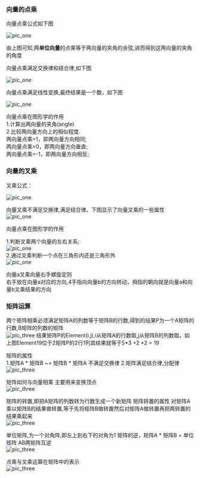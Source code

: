 ### 向量的点乘
向量点乘公式如下图 

![pic_one](/Image/vecdot.png)

由上图可知,两**单位向量**的点乘等于两向量的夹角的余弦,进而得到这两向量的夹角的角度  

向量点乘满足交换律和结合律,如下图  

![pic_one](/Image/vecdot2.png)

向量点乘满足线性变换,最终结果是一个数，如下图  

![pic_one](/Image/vecdot3.png)

向量点乘在图形学的作用  
1.计算出两向量的夹角(angle)  
2.比较两向量方向上的相似程度.  
  两向量点乘=1，即两向量方向相同;  
  两向量点乘=0，即两向量方向垂直;  
  两向量点乘=-1，即两向量方向相反;




### 向量的叉乘
叉乘公式： 

![pic_one](/Image/cross1.png)  

向量叉乘不满足交换律,满足结合律。下图显示了向量叉乘的一些属性  
![pic_one](/Image/cross2.png)  

向量点乘在图形学的作用  

1.判断叉乘两个向量的左右关系;  
![pic_one](/Image/cross3.png)  
2.通过叉乘判断一个点在三角形内还是三角形外  
![pic_one](/Image/cross4.png)  

向量a叉乘向量右手螺旋定则  
右手放在向量a对应的方向,4手指向向量b的方向转动，拇指的朝向就是向量a和向量b叉乘结果的方向


### 矩阵运算
两个矩阵相乘必须满足矩阵A的列数等于矩阵B的行数,得到的结果P为一个A矩阵的行数,B矩阵的列数的矩阵  
![pic_three](/Image/matrix1.png)
结果矩阵P的Element(i,j),i从矩阵A的行数取,j从矩阵B的列数取。如上图Element19位于2矩阵P的2行1列其结果就等于5*3 +2 *2 = 19

矩阵的属性  
1.矩阵A * 矩阵B ~= 矩阵B * 矩阵A  不满足交换律
2.矩阵满足结合律,分配律  
![pic_three](/Image/matrix2.png)

矩阵如何与向量相乘
主要用来变换顶点  
![pic_three](/Image/matrix3.png)

矩阵的转置,即把A矩阵的列数转为行数生成一个新矩阵
矩阵转置的属性
对矩阵A乘以矩阵B的结果做转置,等于先将矩阵B做转置然后对矩阵A做转置再把两转置的结果乘起来  
![pic_three](/Image/matrix4.png)

单位矩阵,为一个对角阵,即左上到右下的对角为1
矩阵的逆，矩阵A * 矩阵B = 单位矩阵 AB两矩阵互逆  
![pic_three](/Image/matrix5.png)

点乘与叉乘运算在矩阵中的表示  
![pic_three](/Image/matrix6.png)
